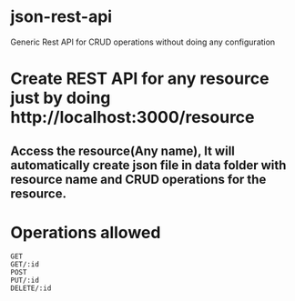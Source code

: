 # json-rest-api
Generic Rest API for CRUD operations without doing any configuration

# Create REST API for any resource just by doing http://localhost:3000/resource
## Access the resource(Any name), It will automatically create json file in data folder with resource name and CRUD operations for the resource.
# Operations allowed
``GET``  
``GET/:id``  
``POST``  
``PUT/:id``  
``DELETE/:id``  
